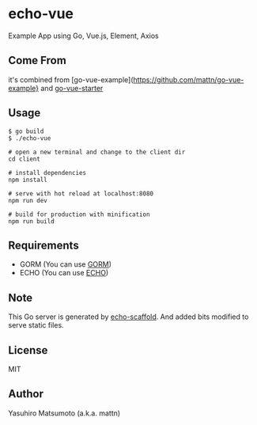 # echo-vue

Example App using Go, Vue.js, Element, Axios

## Come From
it's combined from [go-vue-example](https://github.com/mattn/go-vue-example} and [go-vue-starter](https://github.com/beaquant/go-vue-starter)


## Usage

```
$ go build
$ ./echo-vue

# open a new terminal and change to the client dir
cd client

# install dependencies
npm install

# serve with hot reload at localhost:8080
npm run dev

# build for production with minification
npm run build

```

## Requirements

* GORM (You can use [GORM](github.com/jinzhu/gorm))
* ECHO (You can use [ECHO](https://github.com/labstack/echo))

## Note

This Go server is generated by [echo-scaffold](https://github.com/mattn/echo-scaffold). And added bits modified to serve static files.

## License

MIT

## Author

Yasuhiro Matsumoto (a.k.a. mattn)
